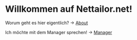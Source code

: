 # Willkommen auf Nettailor.net! 

Worum geht es hier eigentlich? -> [About](about.md)

Ich möchte mit dem Manager sprechen! -> [Manager](Impressum.md)
